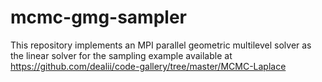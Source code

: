 # mcmc-gmg-sampler

This repository implements an MPI parallel geometric multilevel solver as the linear solver for the sampling example available at https://github.com/dealii/code-gallery/tree/master/MCMC-Laplace

